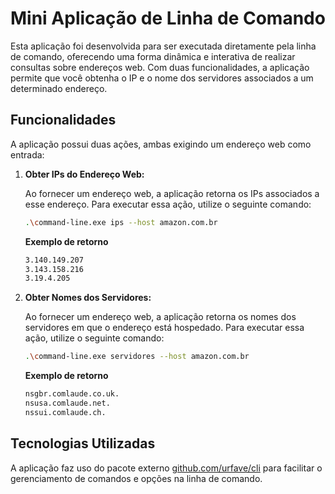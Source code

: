 # Mini Aplicação de Linha de Comando

Esta aplicação foi desenvolvida para ser executada diretamente pela linha de comando, oferecendo uma forma dinâmica e interativa de realizar consultas sobre endereços web. Com duas funcionalidades, a aplicação permite que você obtenha o IP e o nome dos servidores associados a um determinado endereço.

## Funcionalidades

A aplicação possui duas ações, ambas exigindo um endereço web como entrada:

1. **Obter IPs do Endereço Web:**

   Ao fornecer um endereço web, a aplicação retorna os IPs associados a esse endereço. Para executar essa ação, utilize o seguinte comando:

   ```bash
   .\command-line.exe ips --host amazon.com.br
   ```

   **Exemplo de retorno**
   ```cmd
   3.140.149.207
   3.143.158.216
   3.19.4.205
   ```

2. **Obter Nomes dos Servidores:**

   Ao fornecer um endereço web, a aplicação retorna os nomes dos servidores em que o endereço está hospedado. Para executar essa ação, utilize o seguinte comando:

   ```bash
   .\command-line.exe servidores --host amazon.com.br
   ```

   **Exemplo de retorno**
   ```cmd
   nsgbr.comlaude.co.uk.
   nsusa.comlaude.net.
   nssui.comlaude.ch.
   ```

## Tecnologias Utilizadas

A aplicação faz uso do pacote externo [github.com/urfave/cli](https://github.com/urfave/cli) para facilitar o gerenciamento de comandos e opções na linha de comando.

